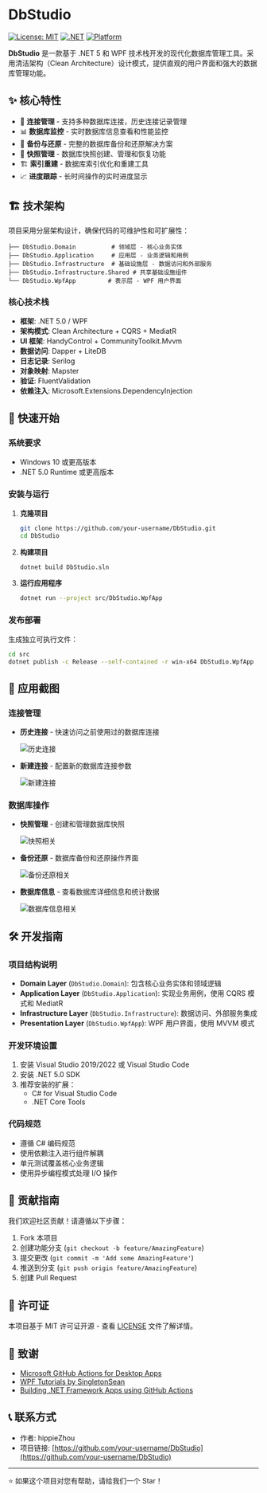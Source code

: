# DbStudio

[![License: MIT](https://img.shields.io/badge/License-MIT-yellow.svg)](https://opensource.org/licenses/MIT)
[![.NET](https://img.shields.io/badge/.NET-5.0-blue.svg)](https://dotnet.microsoft.com/download/dotnet/5.0)
[![Platform](https://img.shields.io/badge/Platform-Windows-lightgrey.svg)](https://www.microsoft.com/windows)

**DbStudio** 是一款基于 .NET 5 和 WPF 技术栈开发的现代化数据库管理工具。采用清洁架构（Clean Architecture）设计模式，提供直观的用户界面和强大的数据库管理功能。

## ✨ 核心特性

- 🔗 **连接管理** - 支持多种数据库连接，历史连接记录管理
- 📊 **数据库监控** - 实时数据库信息查看和性能监控
- 💾 **备份与还原** - 完整的数据库备份和还原解决方案
- 📸 **快照管理** - 数据库快照创建、管理和恢复功能
- 🏗️ **索引重建** - 数据库索引优化和重建工具
- 📈 **进度跟踪** - 长时间操作的实时进度显示

## 🏗️ 技术架构

项目采用分层架构设计，确保代码的可维护性和可扩展性：

```
├── DbStudio.Domain          # 领域层 - 核心业务实体
├── DbStudio.Application     # 应用层 - 业务逻辑和用例
├── DbStudio.Infrastructure  # 基础设施层 - 数据访问和外部服务
├── DbStudio.Infrastructure.Shared # 共享基础设施组件
└── DbStudio.WpfApp         # 表示层 - WPF 用户界面
```

### 核心技术栈

- **框架**: .NET 5.0 / WPF
- **架构模式**: Clean Architecture + CQRS + MediatR
- **UI 框架**: HandyControl + CommunityToolkit.Mvvm
- **数据访问**: Dapper + LiteDB
- **日志记录**: Serilog
- **对象映射**: Mapster
- **验证**: FluentValidation
- **依赖注入**: Microsoft.Extensions.DependencyInjection

## 🚀 快速开始

### 系统要求

- Windows 10 或更高版本
- .NET 5.0 Runtime 或更高版本

### 安装与运行

1. **克隆项目**

   ```bash
   git clone https://github.com/your-username/DbStudio.git
   cd DbStudio
   ```

2. **构建项目**

   ```bash
   dotnet build DbStudio.sln
   ```

3. **运行应用程序**
   ```bash
   dotnet run --project src/DbStudio.WpfApp
   ```

### 发布部署

生成独立可执行文件：

```bash
cd src
dotnet publish -c Release --self-contained -r win-x64 DbStudio.WpfApp
```

## 📸 应用截图

### 连接管理

- **历史连接** - 快速访问之前使用过的数据库连接

  ![历史连接](/images/Snipaste_2022-01-14_13-56-48.png)

- **新建连接** - 配置新的数据库连接参数

  ![新建连接](/images/Snipaste_2022-01-14_13-57-21.png)

### 数据库操作

- **快照管理** - 创建和管理数据库快照

  ![快照相关](/images/Snipaste_2022-01-14_13-57-35.png)

- **备份还原** - 数据库备份和还原操作界面

  ![备份还原相关](/images/Snipaste_2022-01-14_13-57-53.png)

- **数据库信息** - 查看数据库详细信息和统计数据

  ![数据库信息相关](/images/Snipaste_2022-01-14_13-58-02.png)

## 🛠️ 开发指南

### 项目结构说明

- **Domain Layer** (`DbStudio.Domain`): 包含核心业务实体和领域逻辑
- **Application Layer** (`DbStudio.Application`): 实现业务用例，使用 CQRS 模式和 MediatR
- **Infrastructure Layer** (`DbStudio.Infrastructure`): 数据访问、外部服务集成
- **Presentation Layer** (`DbStudio.WpfApp`): WPF 用户界面，使用 MVVM 模式

### 开发环境设置

1. 安装 Visual Studio 2019/2022 或 Visual Studio Code
2. 安装 .NET 5.0 SDK
3. 推荐安装的扩展：
   - C# for Visual Studio Code
   - .NET Core Tools

### 代码规范

- 遵循 C# 编码规范
- 使用依赖注入进行组件解耦
- 单元测试覆盖核心业务逻辑
- 使用异步编程模式处理 I/O 操作

## 🤝 贡献指南

我们欢迎社区贡献！请遵循以下步骤：

1. Fork 本项目
2. 创建功能分支 (`git checkout -b feature/AmazingFeature`)
3. 提交更改 (`git commit -m 'Add some AmazingFeature'`)
4. 推送到分支 (`git push origin feature/AmazingFeature`)
5. 创建 Pull Request

## 📄 许可证

本项目基于 MIT 许可证开源 - 查看 [LICENSE](LICENSE) 文件了解详情。

## 🙏 致谢

- [Microsoft GitHub Actions for Desktop Apps](https://github.com/microsoft/github-actions-for-desktop-apps)
- [WPF Tutorials by SingletonSean](https://github.com/SingletonSean/wpf-tutorials)
- [Building .NET Framework Apps using GitHub Actions](https://timheuer.com/blog/building-net-framework-apps-using-github-actions/)

## 📞 联系方式

- 作者: hippieZhou
- 项目链接: [https://github.com/your-username/DbStudio](https://github.com/your-username/DbStudio)

---

⭐ 如果这个项目对您有帮助，请给我们一个 Star！
